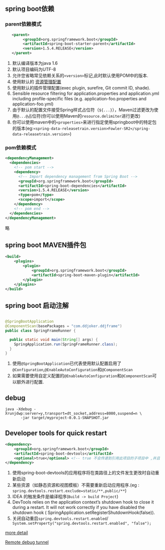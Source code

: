## spring boot依赖


### parent依赖模式
```xml
   <parent>
        <groupId>org.springframework.boot</groupId>
        <artifactId>spring-boot-starter-parent</artifactId>
        <version>1.5.4.RELEASE</version>
   </parent>
```

1. 默认编译版本为java 1.6
2. 默认项目编码为UTF-8
3. 允许您省略常见依赖关系的`<version>`标记,此时默认使用POM中的版本.
4. 使用默认的 [资源管理配置](https://maven.apache.org/plugins/maven-resources-plugin/examples/filter.html)
5. 使用默认的插件管理配置(exec plugin, surefire, Git commit ID, shade).
6. Sensible resource filtering for application.properties and application.yml including profile-specific files (e.g. application-foo.properties and application-foo.yml)
7. 由于默认的配置文件接受Spring样式占位符（`${...}`），Maven过滤更改为使用`@...@`占位符(你可以使用Maven的`resource.delimiter`进行更改)
8. 你可以使用maven中的`<properties>`来进行指定使用springboot中的特定包的版本(eg:`<spring-data-releasetrain.version>Fowler-SR2</spring-data-releasetrain.version>`)

### pom依赖模式
```xml
<dependencyManagement>
  <dependencies>
    <!-- pom start -->
    <dependency>
      <!-- Import dependency management from Spring Boot -->
      <groupId>org.springframework.boot</groupId>
      <artifactId>spring-boot-dependencies</artifactId>
      <version>1.5.4.RELEASE</version>
      <type>pom</type>
      <scope>import</scope>
    </dependency>
    <!-- pom end -->
  </dependencies>
</dependencyManagement>
```
略

## spring boot MAVEN插件包
```xml
<build>
    <plugins>
        <plugin>
            <groupId>org.springframework.boot</groupId>
            <artifactId>spring-boot-maven-plugin</artifactId>
        </plugin>
    </plugins>
</build>
```

## spring boot 启动注解

```java

@SpringBootApplication
@ComponentScan(basePackages = "com.ddjoker.ddjframe")
public class SpringFrameRunner {

  public static void main(String[] args) {
    SpringApplication.run(SpringFrameRunner.class);
  }
}

```

1. 使用`@SpringBootApplication`已代表使用默认配置启用了`@Configuration`,`@EnableAutoConfiguration`和`@ComponentScan`
2. 如果需要使用自定义配置的`@EnableAutoConfiguration`和`@ComponentScan`可以额外进行配置.

## debug
```
java -Xdebug -Xrunjdwp:server=y,transport=dt_socket,address=8000,suspend=n \
       -jar target/myproject-0.0.1-SNAPSHOT.jar
```
## Developer tools for quick restart

```xml
<dependency>
    <groupId>org.springframework.boot</groupId>
    <artifactId>spring-boot-devtools</artifactId>
    <optional>true</optional> <!-- true 不会传递到引用此项目的子项目中 ,并且不会被打包-->
</dependency>
```

1. 使用spring-boot-devtools的应用程序将在类路径上的文件发生更改时自动重新启动
2. 某些资源（如静态资源和视图模板）不需要重新启动应用程序.(eg :
   `spring.devtools.restart.exclude=static/**,public/**`)
3. IDEA 的触发条件是编译程序(`Build -> build Project`)
4. DevTools relies on the application context’s shutdown hook to close it during a restart. It will not work correctly if you have disabled the shutdown hook ( SpringApplication.setRegisterShutdownHook(false)).
5. 关闭自动重启`spring.devtools.restart.enabled`/` System.setProperty("spring.devtools.restart.enabled", "false");`

[more detail](https://docs.spring.io/spring-boot/docs/current/reference/htmlsingle/#using-boot-devtools)

[Remote debug tunnel](https://docs.spring.io/spring-boot/docs/current/reference/htmlsingle/#using-boot-devtools-remote-debugtunnel)

